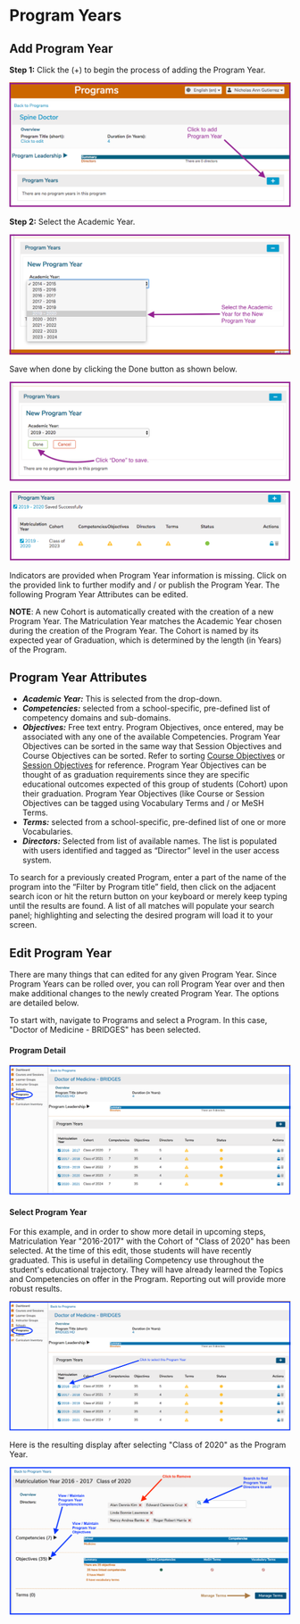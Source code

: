 # Program Years

## **Add Program Year**

**Step 1:** Click the \(+\) to begin the process of adding the Program Year.

![](../.gitbook/assets/addprogyr1.png)

**Step 2:** Select the Academic Year.

![](../.gitbook/assets/addprogyr2.png)

Save when done by clicking the Done button as shown below.

![](../.gitbook/assets/addprogyr3.png)

![New Program Year Saved](../.gitbook/assets/addprogyr4.png)

Indicators are provided when Program Year information is missing. Click on the provided link to further modify and / or publish the Program Year. The following Program Year Attributes can be edited.

**NOTE**: A new Cohort is automatically created with the creation of a new Program Year. The Matriculation Year matches the Academic Year chosen during the creation of the Program Year. The Cohort is named by its expected year of Graduation, which is determined by the length \(in Years\) of the Program.

## Program Year Attributes

* _**Academic Year:**_ This is selected from the drop-down.
* _**Competencies:**_ selected from a school-specific, pre-defined list of competency domains and sub-domains.
* _**Objectives:**_ Free text entry. Program Objectives, once entered, may be associated with any one of the available Competencies. Program Year Objectives can be sorted in the same way that Session Objectives and Course Objectives can be sorted. Refer to sorting [Course Objectives](../courses-and-sessions/courses/sort-objectives.md) or [Session Objectives](../courses-and-sessions/sessions/sort-objectives.md) for reference. Program Year Objectives can be thought of as graduation requirements since they are specific educational outcomes expected of this group of students \(Cohort\) upon their graduation. Program Year Objectives \(like Course or Session Objectives can be tagged using Vocabulary Terms and / or MeSH Terms.
* _**Terms:**_ selected from a school-specific, pre-defined list of one or more Vocabularies.
* _**Directors:**_ Selected from list of available names. The list is populated with users identified and tagged as “Director” level in the user access system.

To search for a previously created Program, enter a part of the name of the program into the “Filter by Program title” field, then click on the adjacent search icon or hit the return button on your keyboard or merely keep typing until the results are found. A list of all matches will populate your search panel; highlighting and selecting the desired program will load it to your screen.

## Edit Program Year

There are many things that can edited for any given Program Year. Since Program Years can be rolled over, you can roll Program Year over and then make additional changes to the newly created Program Year. The options are detailed below.

To start with, navigate to Programs and select a Program. In this case, "Doctor of Medicine - BRIDGES" has been selected.

#### Program Detail

![Program Detail](../.gitbook/assets/programs1.png)

#### Select Program Year

For this example, and in order to show more detail in upcoming steps, Matriculation Year "2016-2017" with the Cohort of "Class of 2020" has been selected. At the time of this edit, those students will have recently graduated. This is useful in detailing Competency use throughout the student's educational trajectory. They will have already learned the Topics and Competencies on offer in the Program. Reporting out will provide more robust results.

![Select Program Year](../.gitbook/assets/programs2.png)

Here is the resulting display after selecting "Class of 2020" as the Program Year.

![Program Year Detail](../.gitbook/assets/py2.png)



